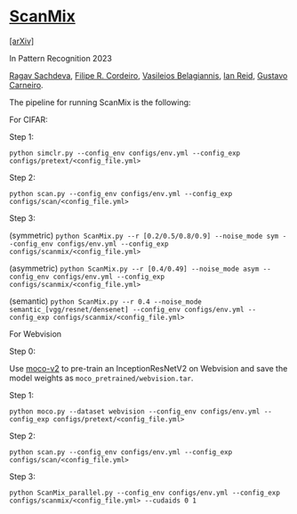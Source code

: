 # [ScanMix](https://arxiv.org/abs/2103.11395)

[[arXiv]](https://arxiv.org/abs/2103.11395)

In Pattern Recognition 2023 

[Ragav Sachdeva](https://ragavsachdeva.github.io/), [Filipe R. Cordeiro](https://scholar.google.com/citations?user=w-c3Z2EAAAAJ&hl=en&oi=ao), [Vasileios Belagiannis](https://scholar.google.com/citations?hl=en&user=4IlWd90AAAAJ), [Ian Reid](https://scholar.google.com/citations?hl=en&user=ATkNLcQAAAAJ), [Gustavo Carneiro](https://scholar.google.com/citations?hl=en&user=E0TtOWAAAAAJ).

The pipeline for running ScanMix is the following:

For CIFAR:

Step 1:

`python simclr.py --config_env configs/env.yml --config_exp configs/pretext/<config_file.yml>`

Step 2:

`python scan.py --config_env configs/env.yml --config_exp configs/scan/<config_file.yml>`

Step 3:

(symmetric) `python ScanMix.py --r [0.2/0.5/0.8/0.9] --noise_mode sym --config_env configs/env.yml --config_exp configs/scanmix/<config_file.yml>`

(asymmetric) `python ScanMix.py --r [0.4/0.49] --noise_mode asym --config_env configs/env.yml --config_exp configs/scanmix/<config_file.yml>`

(semantic) `python ScanMix.py --r 0.4 --noise_mode semantic_[vgg/resnet/densenet] --config_env configs/env.yml --config_exp configs/scanmix/<config_file.yml>`


For Webvision

Step 0:

Use [moco-v2](https://github.com/facebookresearch/moco) to pre-train an InceptionResNetV2 on Webvision and save the model weights as `moco_pretrained/webvision.tar`.

Step 1:

`python moco.py --dataset webvision --config_env configs/env.yml --config_exp configs/pretext/<config_file.yml>`

Step 2:

`python scan.py --config_env configs/env.yml --config_exp configs/scan/<config_file.yml>`

Step 3:

`python ScanMix_parallel.py --config_env configs/env.yml --config_exp configs/scanmix/<config_file.yml> --cudaids 0 1`
